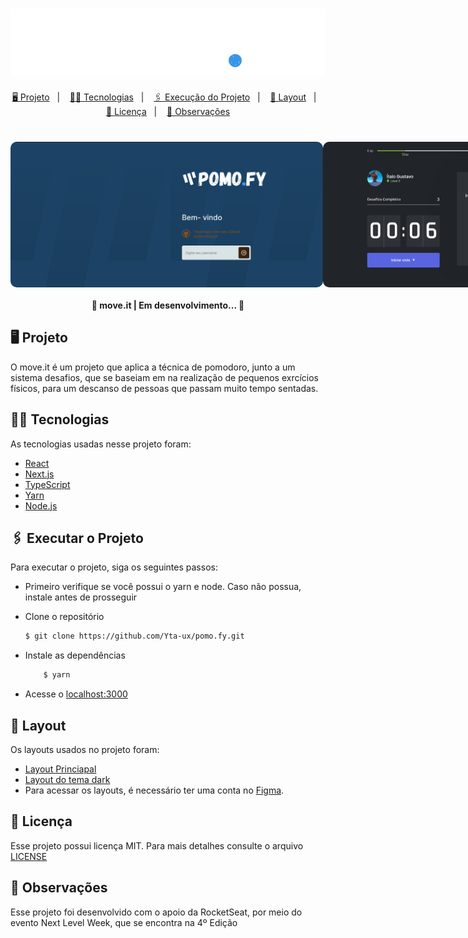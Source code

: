 <h1 align="center"> 
    <img alt="pomo.fy" title="pomo.fy" src=".github/logo.svg" />
</h1>

<p align="center">
    <a href="#-projeto">🖥 Projeto</a>&nbsp;&nbsp;&nbsp;|&nbsp;&nbsp;&nbsp;
    <a href="#-tecnologias">👨‍💻 Tecnologias</a>&nbsp;&nbsp;&nbsp;|&nbsp;&nbsp;&nbsp;
    <a href="#-executar-o-projeto">🖇 Execução do Projeto</a>&nbsp;&nbsp;&nbsp;|&nbsp;&nbsp;&nbsp;
    <a href="#-layout">🎨 Layout</a>&nbsp;&nbsp;&nbsp;|&nbsp;&nbsp;&nbsp;
    <a href="#-licença">📃 Licença</a>&nbsp;&nbsp;&nbsp;|&nbsp;&nbsp;&nbsp;
    <a href="#-observações">📌 Observações</a>
</p>

<h1 style="display: flex; flex-direction: row" align="center">
    <img width="500" style="border-radius: 10px" height="auto" alt="pomo.fy" title="Tela Principal" src=".github/Pomo_fy.png"/>
    <img width="400" style="border-radius: 10px" height="auto" alt="Tela principal" title="Tela Principal" src=".github/principal.png"/>
</h1>

<h4 align="center"> 
	🚧 move.it | Em desenvolvimento... 🚧    
</h4>

## 🖥 Projeto
O move.it é um projeto que aplica a técnica de pomodoro, junto a um sistema desafios, que se baseiam em na realização de pequenos exrcícios físicos, para um descanso de pessoas que passam muito tempo sentadas.

## 👨‍💻 Tecnologias
As tecnologias usadas nesse projeto foram:
- [React](https://reactjs.org)
- [Next.js](https://nextjs.org/)
- [TypeScript](https://www.typescriptlang.org/)
- [Yarn](https://yarnpkg.com/)
- [Node.js](https://nodejs.org/en/)

## 🖇 Executar o Projeto
Para executar o projeto, siga os seguintes passos:
- Primeiro verifique se você possui o yarn e node. Caso não possua, instale antes de prosseguir

- Clone o repositório
    ```bash
    $ git clone https://github.com/Yta-ux/pomo.fy.git
    ```
- Instale as dependências
    ```bash
        $ yarn
     ```
- Acesse o [localhost:3000](http://localhost:3000)

## 🎨 Layout
Os layouts usados no projeto foram:
- [Layout Princiapal](https://www.figma.com/file/ge20pu3ofMOKoliUyKx1Nl/Move.it-1.0)
- [Layout do tema dark](https://www.figma.com/file/mqqwYS7zVEa9NlVX0NChJ2/Move.it-Dark-Theme?node-id=160%3A2761)
- Para acessar os layouts, é necessário ter uma conta no [Figma](http://figma.com/).


##  📃 Licença
Esse projeto possui licença MIT. Para mais detalhes consulte o arquivo [LICENSE](LICENSE.md)

## 📌 Observações
Esse projeto foi desenvolvido com o apoio da RocketSeat, por meio do evento Next Level Week, que se encontra na 4º Edição 
